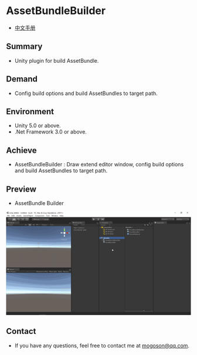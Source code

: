 ﻿# AssetBundleBuilder
- [中文手册](./README_ZH.md)

## Summary
- Unity plugin for build AssetBundle.

## Demand
- Config build options and build AssetBundles to target path.

## Environment
- Unity 5.0 or above.
- .Net Framework 3.0 or above.

## Achieve
- AssetBundleBuilder : Draw extend editor window, config build options and build AssetBundles to target path.

## Preview
- AssetBundle Builder

![AssetBundleBuilder](./Attachments/README_Image/AssetBundleBuilder.gif)

## Contact
- If you have any questions, feel free to contact me at mogoson@qq.com.
